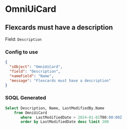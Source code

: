 # OmniUiCard
## Flexcards must have a description
Field: `Description`

### Config to use
```json
{
  "sObject": "OmniUiCard",
  "field": "Description",
  "nameField": "Name",
  "message": "Flexcards must have a description"
}
```

### SOQL Generated
```sql
Select Description, Name, LastModifiedBy.Name
    from OmniUiCard
       where  LastModifiedDate > 2024-01-01T00:00:00Z  
       order by LastModifiedDate desc limit 200
```
